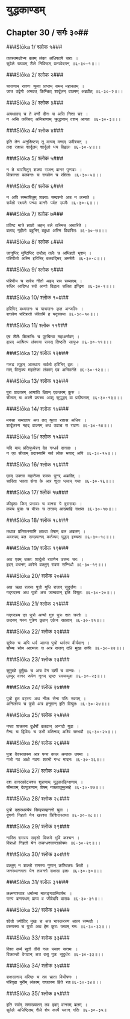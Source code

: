 युद्धकाण्डम्
===============================


## Chapter 30  / सर्गः ३०##


###Slōka 1/ श्लोक १###


    ततस्तमक्षोभ्य बलम् लंका अधिपतये चराः ।
    सुवेले राघवम् शैले निविष्टम् प्रत्यवेदयन् ॥६-३०-१॥।।


###Slōka 2/ श्लोक २###


    चाराणाम् रावणः श्रुत्वा प्राप्तम् रामम् महाबलम् ।
    जात उद्वेगो अभवत् किम्चित् शार्दूलम् वाक्यम् अब्रवीत् ॥६-३०-२॥।।


###Slōka 3/ श्लोक ३###


    अयथावच् च ते वर्णो दीनः च असि निशा चर ।
    न असि कच्चिद् अमित्राणाम् क्रुद्धानाम् वशम् आगतः ॥६-३०-३॥।।


###Slōka 4/ श्लोक ४###


    इति तेन अनुशिष्टस् तु वाचम् मन्दम् उदीरयत् ।
    तदा राक्षस शार्दूलम् शार्दूलो भय विह्वलः ॥६-३०-४॥।।


###Slōka 5/ श्लोक ५###


    न ते चारयितुम् शक्या राजन् वानर पुम्गवाः ।
    विक्रान्ता बलवन्तः च राघवेण च रक्षिताः ॥६-३०-५॥।।


###Slōka 6/ श्लोक ६###


    न अपि सम्भाषितुम् शक्याः सम्प्रश्नो अत्र न लभ्यते ।
    सर्वतो रक्ष्यते पन्था वानरैः पर्वत उपमैः ॥६-३०-६॥।।


###Slōka 7/ श्लोक ७###


    प्रविष्ट मात्रे ज्ञातो अहम् बले तस्मिन्न् अचारिते ।
    बलाद् गृहीतो बहुभिर् बहुधा अस्मि विदारितः ॥६-३०-७॥।।


###Slōka 8/ श्लोक ८###


    जानुभिर् मुष्टिभिर् दन्तैस् तलैः च अभिहतो भृशम् ।
    परिणीतो अस्मि हरिभिर् बलवद्भिर् अमर्षणैः ॥६-३०-८॥।।


###Slōka 9/ श्लोक ९###


    परिणीय च सर्वत्र नीतो अहम् राम सम्सदम् ।
    रुधिर आदिग्ध सर्व अन्गो विह्वलः चलित इन्द्रियः ॥६-३०-९॥।।


###Slōka 10/ श्लोक १०###


    हरिभिर् वध्यमानः च याचमानः कृत अन्जलिः ।
    राघवेण परित्रातो जीवामि ह यदृच्चया ॥६-३०-१०॥।।


###Slōka 11/ श्लोक ११###


    एष शैलैः शिलाभिः च पूरयित्वा महाअर्णवम् ।
    द्वारम् आश्रित्य लंकाया रामस् तिष्ठति सायुधः ॥६-३०-११॥।।


###Slōka 12/ श्लोक १२###


    गरुड व्यूहम् आस्थाय सर्वतो हरिभिर् वृतः ।
    माम् विसृज्य महातेजा लंकाम् एव अभिवर्तते ॥६-३०-१२॥।।


###Slōka 13/ श्लोक १३###


    पुरा प्राकारम् आयाति क्षिप्रम् एकतरम् कुरु ।
    सीताम् च अस्मै प्रयच्च आशु सुयुद्धम् वा प्रदीयताम् ॥६-३०-१३॥।।


###Slōka 14/ श्लोक १४###


    मनसा सम्तताप अथ तत् श्रुत्वा राक्षस अधिपः ।
    शार्दूलस्य महद् वाक्यम् अथ उवाच स रावणः ॥६-३०-१४॥।।


###Slōka 15/ श्लोक १५###


    यदि माम् प्रतियुध्येरन् देव गन्धर्व दानवाः ।
    न एव सीताम् प्रदास्यामि सर्व लोक भयाद् अपि ॥६-३०-१५॥।।


###Slōka 16/ श्लोक १६###


    एवम् उक्त्वा महातेजा रावणः पुनर् अब्रवीत् ।
    चारिता भवता सेना के अत्र शूराः प्लवम् गमाः ॥६-३०-१६॥।।


###Slōka 17/ श्लोक १७###


    कीदृशाः किम् प्रभावाः च वानरा ये दुरासदाः ।
    कस्य पुत्राः च पौत्राः च तत्त्वम् आख्याहि राक्षस ॥६-३०-१७॥।।


###Slōka 18/ श्लोक १८###


    तथात्र प्रतिपत्स्यामि ज्ञात्वा तेषाम् बल अबलम् ।
    अवश्यम् बल सम्ख्यानम् कर्तव्यम् युद्धम् इच्चता ॥६-३०-१८॥।।


###Slōka 19/ श्लोक १९###


    अथ एवम् उक्तः शार्दूलो रावणेन उत्तमः चरः ।
    इदम् वचनम् आरेभे वक्तुम् रावण सम्निधौ ॥६-३०-१९॥।।


###Slōka 20/ श्लोक २०###


    अथ ऋक्ष रजसः पुत्रो युधि राजन् सुदुर्जयः ।
    गद्गदस्य अथ पुत्रो अत्र जाम्बवान् इति विश्रुतः ॥६-३०-२०॥।।


###Slōka 21/ श्लोक २१###


    गद्गदस्य एव पुत्रो अन्यो गुरु पुत्रः शत क्रतोः ।
    कदनम् यस्य पुत्रेण कृतम् एकेन रक्षसाम् ॥६-३०-२१॥।।


###Slōka 22/ श्लोक २२###


    सुषेणः च अपि धर्म आत्मा पुत्रो धर्मस्य वीर्यवान् ।
    सौम्यः सोम आत्मजः च अत्र राजन् दधि मुखः कपिः ॥६-३०-२२॥।।


###Slōka 23/ श्लोक २३###


    सुमुखो दुर्मुखः च अत्र वेग दर्शी च वानरः ।
    मृत्युर् वानर रूपेण नूनम् सृष्टः स्वयम्भुवा ॥६-३०-२३॥।।


###Slōka 24/ श्लोक २४###


    पुत्रो हुत वहस्य अथ नीलः सेना पतिः स्वयम् ।
    अनिलस्य च पुत्रो अत्र हनूमान् इति विश्रुतः ॥६-३०-२४॥।।


###Slōka 25/ श्लोक २५###


    नप्ता शक्रस्य दुर्धर्षो बलवान् अन्गदो युवा ।
    मैन्दः च द्विविदः च उभौ बलिनाव् अश्वि सम्भवौ ॥६-३०-२५॥।।


###Slōka 26/ श्लोक २६###


    पुत्रा वैवस्वतस्य अत्र पन्च काल अन्तक उपमाः ।
    गजो गव अक्षो गवयः शरभो गन्ध मादनः ॥६-३०-२६॥।।


###Slōka 27/ श्लोक २७###


    दश वानरकोट्यश्च शूराणाम् युद्धकाङ्ग्क्षिणाम् ।
    श्रीमताम् देवपुत्राणाम् शेषम् नाख्यातुमुत्सहे ॥६-३०-२७॥।।


###Slōka 28/ श्लोक २८###


    पुत्रो दशरथस्येष सिम्हसम्हननो युवा ।
    दूषणो निहतो येन खरश्च त्रिशिरास्तथा ॥६-३०-२८॥।।


###Slōka 29/ श्लोक २९###


    नास्ति रामस्य सदृशो विक्रमे भुवि कश्चन ।
    विराधो निहतो येन कबन्धश्चान्तकोपमः ॥६-३०-२९॥।।


###Slōka 30/ श्लोक ३०###


    वक्तुम् न शक्तो रामस्य गुणान् कश्चिन्नरः क्षितौ ।
    जनस्थानगता येन तावन्तो राक्षसा हताः ॥६-३०-३०॥।।


###Slōka 31/ श्लोक ३१###


    लक्ष्मणश्चात्र धर्मात्मा मातङ्गवामिवर्षभः ।
    यस्य बाणपथम् प्राप्य व जीवेदपि वासवः ॥६-३०-३१॥।।


###Slōka 32/ श्लोक ३२###


    श्वेतो ज्योतिर् मुखः च अत्र भास्करस्य आत्म सम्भवौ ।
    वरुणस्य च पुत्रो अथ हेम कूटः प्लवम् गमः ॥६-३०-३२॥।।


###Slōka 33/ श्लोक ३३###


    विश्व कर्म सुतो वीरो नलः प्लवग सत्तमः ।
    विक्रान्तो वेगवान् अत्र वसु पुत्रः सुदुर्धरः ॥६-३०-३३॥।।


###Slōka 34/ श्लोक ३४###


    राक्षसानाम् वरिष्ठः च तव भ्राता विभीषणः ।
    परिगृह्य पुरीम् लंकाम् राघवस्य हिते रतः॥६-३०-३४॥।।


###Slōka 35/ श्लोक ३५###


    इति सर्वम् समाख्यातम् तव इदम् वानरम् बलम् ।
    सुवेले अधिष्ठितम् शैले शेष कार्ये भवान् गतिः ॥६-३०-३५॥


